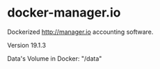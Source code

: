 # docker-manager.io

Dockerized http://manager.io accounting software.

Version 19.1.3

Data's Volume in Docker: "/data"
